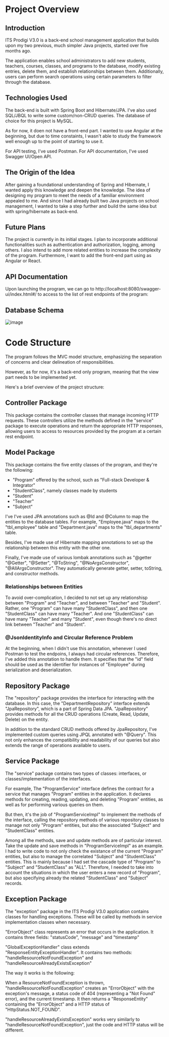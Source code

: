 # Project Overview

## Introduction
ITS Prodigi V3.0 is a back-end school management application that builds upon my two previous, much simpler Java projects, started over five months ago. 

The application enables school administrators to add new students, teachers, courses, classes, and programs to the database, modify existing entries, delete them, and establish relationships between them. Additionally, users can perform search operations using certain parameters to filter through the database. 


## Technologies Used
The back-end is built with Spring Boot and Hibernate/JPA. I've also used SQL/JBQL to write some custom/non-CRUD queries. The database of choice for this project is MySQL. 

As for now, it doen not have a front-end part. I wanted to use Angular at the beginning, but due to time constaints, I wasn't able to study the framework well enough up to the point of starting to use it. 

For API testing, I've used Postman. For API documentation, I've used Swagger UI/Open API.

## The Origin of the Idea

After gaining a foundational understanding of Spring and Hibernate, I wanted apply this knowledge and deepen the knowledge. The idea of designing my program to meet the needs of a familiar environment appealed to me. And since I had already built two Java projects on school management, I wanted to take a step further and build the same idea but with spring/hibernate as back-end.

## Future Plans

The project is currently in its initial stages. I plan to incorporate additional functionalities such as authentication and authorization, logging, among others. I also intend to add more related entities to increase the complexity of the program. Furthermore, I want to add the front-end part using as Angular or React.


## API Documentation

Upon launching the program, we can go to http://localhost:8080/swagger-ui/index.html#/ to access to the list of rest endpoints of the program:




## Database Schema
![image](https://github.com/gianni-jin/ITS-Prodigi-V3.0/assets/129873947/6403cdf0-a60d-4858-aac6-8f5a52702ed7)

# Code Structure
The program follows the MVC model structure, emphasizing the separation of concerns and clear delineation of responsibilities. 

However, as for now, it's a back-end only program, meaning that the view part needs to be implemented yet.

Here's a brief overview of the project structure:

## Controller Package
This package contains the controller classes that manage incoming HTTP requests. These controllers utilize the methods defined in the "service" package to execute operations and return the appropriate HTTP responses, allowing users to access to resources provided by the program at a certain rest endpoint. 


## Model Package

This package contains the five entity classes of the program, and they're the following: 
- "Program" offered by the school, such as "Full-stack Developer & Integrator"
- "StudentClass", namely classes made by students
- "Student"
- "Teacher"
- "Subject"

  
I've I've used JPA annotations such as @Id and @Column to  map  the  entities to the database tables. For example, "Employee.java" maps to the "tbl_employee" table and "Department.java" maps to the "tbl_departments" table.

Besides, I've made use of Hibernate mapping annotations to set up the relationship between this entity with the other one. 

Finally, I've made use of various lombak annotations such as "@getter "@Getter", "@Setter", "@ToString", "@NoArgsConstructor", "@AllArgsConstructor". They automatically generate getter, setter, toString, and constructor methods.

### Relationships between Entities



To avoid over-complication, I decided to not set up any relationshisp between "Program" and "Teacher", and between "Teacher" and "Student". Rather, one "Program" can have many "StudentClass", and then one "StudentClass" can have many "Teacher". And one "StudentClass" can have many "Teacher" and many "Student", even though there's no direct link between "Teacher" and "Student".

### @JsonIdentityInfo and Circular Reference Problem 

At the beginning, when I didn't use this annotation, whenever I used Postman to test the endpoins, I always had circular references. Therefore, I've added this annotation  to handle them. It specifies that the "id" field should be used as the identifier for instances of "Employee" during serialization and deserialization.



## Repository Package

The "repository" package  provides the interface for interacting with the database. In this case, the "DepartmentRepository" interface extends "JpaRepository", which is a part of Spring Data JPA. "JpaRepository" provides methods for all the CRUD operations (Create, Read, Update, Delete) on the entity.

In addition to the standard CRUD methods offered by JpaRepository, I've implemented custom queries using JPQL annotated with "@Query". This not only enhances the compatibility and readability of our queries but also extends the range of operations available to users.

## Service Package
The "service" package contains two types of classes: interfaces, or classes/implementation of the interfaces. 

For example, The "ProgramService" interface  defines the contract for a service that manages "Program" entities in the application. It declares methods for creating, reading, updating, and deleting "Program" entities, as well as for performing various queries on them. 

But then, it's the job of "ProgramServiceImpl" to implement the methods of the interface, calling the repository methods of various repository classes to manage not only "Program" entities, but also the associated "Subject" and "StudentClass" entities.

Among all the methods, save and update methods are of particular interest. Take the update and save methods in "ProgramServiceImpl" as an example. I had to write code to not only check the existance of the current "Program" entities, but also to manage the correlated "Subject" and "StudentClass" entities. This is mainly because I had set the cascade type of "Program" to "Subject" and "StudentClass" as "ALL". Therefore, I needed to take into account the situations in which the user enters a new record of "Program", but also specifying already the related "StudentClass" and "Subject" records. 


## Exception Package

The "exception" package in the ITS Prodigi V3.0 application contains classes for handling exceptions. These will be called by methods in service implementation classes when necessary.


"ErrorObject" class represents an error that occurs in the application. It contains three fields: "statusCode", "message" and "timestamp"

"GlobalExceptionHandler" class extends "ResponseEntityExceptionHandler". It contains two methods: "handleResourceNotFoundException" and "handleResourceAlreadyExistsException"


The way it works is the following: 

When a ResourceNotFoundException is thrown, "handleResourceNotFoundException" creates an "ErrorObject" with the exception's message, a status code of 404 (representing a "Not Found" error), and the current timestamp. It then returns a "ResponseEntity" containing the "ErrorObject" and a HTTP status of "HttpStatus.NOT_FOUND".

"handleResourceAlreadyExistsException" works very similarly to "handleResourceNotFoundException", just the code and HTTP status will be different. 
